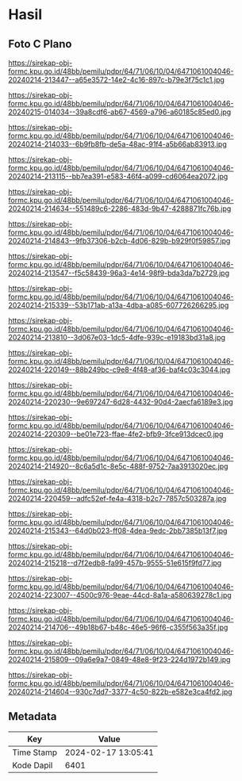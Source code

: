 # Hasil

## Foto C Plano

https://sirekap-obj-formc.kpu.go.id/48bb/pemilu/pdpr/64/71/06/10/04/6471061004046-20240214-213447--a65e3572-14e2-4c16-897c-b79e3f75c1c1.jpg

https://sirekap-obj-formc.kpu.go.id/48bb/pemilu/pdpr/64/71/06/10/04/6471061004046-20240215-014034--39a8cdf6-ab67-4569-a796-a60185c85ed0.jpg

https://sirekap-obj-formc.kpu.go.id/48bb/pemilu/pdpr/64/71/06/10/04/6471061004046-20240214-214033--6b9fb8fb-de5a-48ac-91f4-a5b66ab83913.jpg

https://sirekap-obj-formc.kpu.go.id/48bb/pemilu/pdpr/64/71/06/10/04/6471061004046-20240214-213115--bb7ea391-e583-46f4-a099-cd6064ea2072.jpg

https://sirekap-obj-formc.kpu.go.id/48bb/pemilu/pdpr/64/71/06/10/04/6471061004046-20240214-214634--551489c6-2286-483d-9b47-4288871fc76b.jpg

https://sirekap-obj-formc.kpu.go.id/48bb/pemilu/pdpr/64/71/06/10/04/6471061004046-20240214-214843--9fb37306-b2cb-4d06-829b-b929f0f59857.jpg

https://sirekap-obj-formc.kpu.go.id/48bb/pemilu/pdpr/64/71/06/10/04/6471061004046-20240214-213547--f5c58439-96a3-4e14-98f9-bda3da7b2729.jpg

https://sirekap-obj-formc.kpu.go.id/48bb/pemilu/pdpr/64/71/06/10/04/6471061004046-20240214-215339--53b171ab-a13a-4dba-a085-607726266295.jpg

https://sirekap-obj-formc.kpu.go.id/48bb/pemilu/pdpr/64/71/06/10/04/6471061004046-20240214-213810--3d067e03-1dc5-4dfe-939c-e19183bd31a8.jpg

https://sirekap-obj-formc.kpu.go.id/48bb/pemilu/pdpr/64/71/06/10/04/6471061004046-20240214-220149--88b249bc-c9e8-4f48-af36-baf4c03c3044.jpg

https://sirekap-obj-formc.kpu.go.id/48bb/pemilu/pdpr/64/71/06/10/04/6471061004046-20240214-220230--9e697247-6d28-4432-90d4-2aecfa6189e3.jpg

https://sirekap-obj-formc.kpu.go.id/48bb/pemilu/pdpr/64/71/06/10/04/6471061004046-20240214-220309--be01e723-ffae-4fe2-bfb9-3fce913dcec0.jpg

https://sirekap-obj-formc.kpu.go.id/48bb/pemilu/pdpr/64/71/06/10/04/6471061004046-20240214-214920--8c6a5d1c-8e5c-488f-9752-7aa3913020ec.jpg

https://sirekap-obj-formc.kpu.go.id/48bb/pemilu/pdpr/64/71/06/10/04/6471061004046-20240214-220459--adfc52ef-fe4a-4318-b2c7-7857c503287a.jpg

https://sirekap-obj-formc.kpu.go.id/48bb/pemilu/pdpr/64/71/06/10/04/6471061004046-20240214-215343--64d0b023-ff08-4dea-9edc-2bb7385b13f7.jpg

https://sirekap-obj-formc.kpu.go.id/48bb/pemilu/pdpr/64/71/06/10/04/6471061004046-20240214-215218--d7f2edb8-fa99-457b-9555-51e615f9fd77.jpg

https://sirekap-obj-formc.kpu.go.id/48bb/pemilu/pdpr/64/71/06/10/04/6471061004046-20240214-223007--4500c976-9eae-44cd-8a1a-a580639278c1.jpg

https://sirekap-obj-formc.kpu.go.id/48bb/pemilu/pdpr/64/71/06/10/04/6471061004046-20240214-214706--49b18b67-b48c-46e5-96f6-c355f563a35f.jpg

https://sirekap-obj-formc.kpu.go.id/48bb/pemilu/pdpr/64/71/06/10/04/6471061004046-20240214-215809--09a6e9a7-0849-48e8-9f23-224d1972b149.jpg

https://sirekap-obj-formc.kpu.go.id/48bb/pemilu/pdpr/64/71/06/10/04/6471061004046-20240214-214604--930c7dd7-3377-4c50-822b-e582e3ca4fd2.jpg


## Metadata

| Key        | Value               |
| ---------- | ------------------- |
| Time Stamp | 2024-02-17 13:05:41 |
| Kode Dapil | 6401                |



